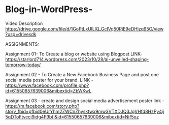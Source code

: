 # Blog-in-WordPress-
Video Description
https://drive.google.com/file/d/1GoPtLxUlLlQ_GcIVq50RjE9eDHlzq95O/view?usp=drivesdk

ASSIGNMENTS:

Assignment 01- To Create a blog or website using Blogpost LINK-
https://starlord714.wordpress.com/2023/10/28/ai-unveiled-shaping-tomorrow-today/

Assignment 02 - To Create a New Facebook Business Page and post one social media poster for your brand. LINK - https://www.facebook.com/profile.php?id=61550657639006&mibextid=ZbWKwL

Assignment 03 -  create and design social media advertisement poster link - 
https://m.facebook.com/story.php?story_fbid=pfbid0eUrYhm2ZWCnZhysktwx9mw3VTXDJQ3JgVHfd8HzPy4ij5qDToFtvccj9idg4F9bfl&id=61550657639006&mibextid=Nif5oz


